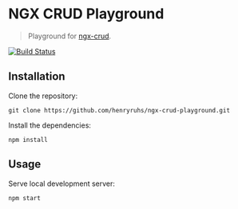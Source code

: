 NGX CRUD Playground
===================

> Playground for [ngx-crud](https://github.com/henryruhs/ngx-crud).

[![Build Status](https://img.shields.io/github/actions/workflow/status/henryruhs/ngx-crud-playground/ci.yml.svg?branch=master)](https://github.com/henryruhs/ngx-crud-playground/actions?query=workflow:ci)


Installation
------------

Clone the repository:

```
git clone https://github.com/henryruhs/ngx-crud-playground.git
```

Install the dependencies:

```
npm install
```


Usage
-----

Serve local development server:

```
npm start
```
